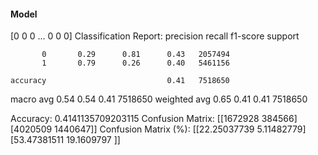 #### Model
[0 0 0 ... 0 0 0]
Classification Report:
              precision    recall  f1-score   support

           0       0.29      0.81      0.43   2057494
           1       0.79      0.26      0.40   5461156

    accuracy                           0.41   7518650
   macro avg       0.54      0.54      0.41   7518650
weighted avg       0.65      0.41      0.41   7518650

Accuracy: 0.4141135709203115
Confusion Matrix:
[[1672928  384566]
 [4020509 1440647]]
Confusion Matrix (%):
[[22.25037739  5.11482779]
 [53.47381511 19.1609797 ]]
